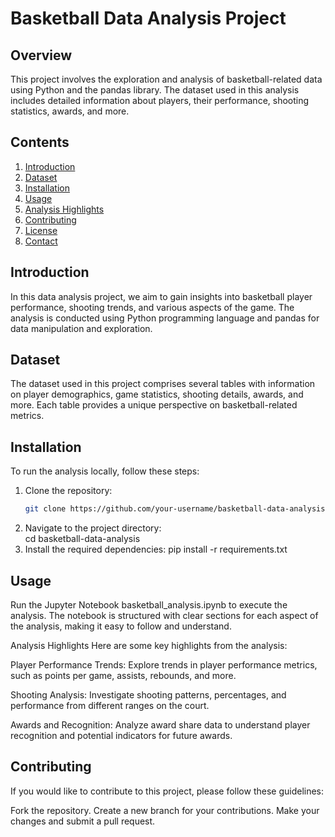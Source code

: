 # Basketball Data Analysis Project

## Overview
This project involves the exploration and analysis of basketball-related data using Python and the pandas library. The dataset used in this analysis includes detailed information about players, their performance, shooting statistics, awards, and more.

## Contents
1. [Introduction](#introduction)
2. [Dataset](#dataset)
3. [Installation](#installation)
4. [Usage](#usage)
5. [Analysis Highlights](#analysis-highlights)
6. [Contributing](#contributing)
7. [License](#license)
8. [Contact](#contact)

## Introduction
In this data analysis project, we aim to gain insights into basketball player performance, shooting trends, and various aspects of the game. The analysis is conducted using Python programming language and pandas for data manipulation and exploration.

## Dataset
The dataset used in this project comprises several tables with information on player demographics, game statistics, shooting details, awards, and more. Each table provides a unique perspective on basketball-related metrics.

## Installation
To run the analysis locally, follow these steps:

1. Clone the repository:
   ```bash
   git clone https://github.com/your-username/basketball-data-analysis.git
2. Navigate to the project directory:   
cd basketball-data-analysis
3. Install the required dependencies:
   pip install -r requirements.txt
## Usage
Run the Jupyter Notebook basketball_analysis.ipynb to execute the analysis. The notebook is structured with clear sections for each aspect of the analysis, making it easy to follow and understand.

Analysis Highlights
Here are some key highlights from the analysis:

Player Performance Trends: Explore trends in player performance metrics, such as points per game, assists, rebounds, and more.

Shooting Analysis: Investigate shooting patterns, percentages, and performance from different ranges on the court.

Awards and Recognition: Analyze award share data to understand player recognition and potential indicators for future awards.

## Contributing
If you would like to contribute to this project, please follow these guidelines:

Fork the repository.
Create a new branch for your contributions.
Make your changes and submit a pull request.
